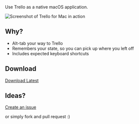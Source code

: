 Use Trello as a native macOS application.

![Screenshot of Trello for Mac in action]({{site.url}}/screenshot.png)

## Why?

* Alt-tab your way to Trello
* Remembers your state, so you can pick up where you left off
* Includes expected keyboard shortcuts

## Download

[Download Latest](https://github.com/nathanbirrell/trello-macos/releases/latest)

## Ideas?

[Create an issue](https://github.com/nathanbirrell/trello-macos/issues)

or simply fork and pull request :)

